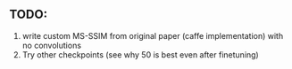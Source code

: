## TODO:
1. write custom MS-SSIM from original paper (caffe implementation) with no convolutions
2. Try other checkpoints (see why 50 is best even after finetuning)
